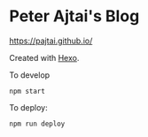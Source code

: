 # Peter Ajtai's Blog

https://pajtai.github.io/

Created with [Hexo](https://hexo.io/).

To develop

```
npm start
```

To deploy:

```
npm run deploy
```

